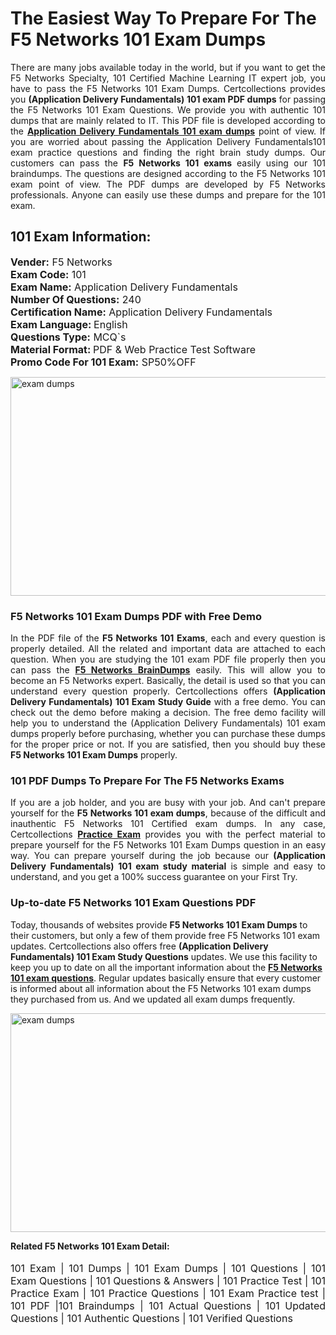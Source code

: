 <h1>The Easiest Way To Prepare For The F5 Networks 101 Exam Dumps</h1> <p style="text-align:justify">There are many jobs available today in the world, but if you want to get the F5 Networks Specialty, 101 Certified Machine Learning IT expert job, you have to pass the F5 Networks 101 Exam Dumps. Certcollections provides you <strong>(Application Delivery Fundamentals) 101 exam PDF dumps</strong> for passing the F5 Networks 101 Exam Questions. We provide you with authentic 101 dumps that are mainly related to IT. This PDF file is developed according to the <a href="https://www.certsofficial.com/f5-networks/101-questions"><strong>Application Delivery Fundamentals 101 exam dumps</strong></a> point of view. If you are worried about passing the Application Delivery Fundamentals101 exam practice questions and finding the right brain study dumps. Our customers can pass the <strong>F5 Networks 101 exams </strong>easily using our 101 braindumps. The questions are designed according to the F5 Networks 101 exam point of view. The PDF dumps are developed by F5 Networks professionals. Anyone can easily use these dumps and prepare for the 101 exam.</p> <h2><strong>101 Exam Information:</strong></h2> <p><span style="font-size:16px"><strong>Vender:</strong> F5 Networks<br /> <strong>Exam Code:</strong> 101<br /> <strong>Exam Name:</strong> Application Delivery Fundamentals<br /> <strong>Number Of Questions:</strong> 240<br /> <strong>Certification Name:</strong> Application Delivery Fundamentals<br /> <strong>Exam Language: </strong>English<br /> <strong>Questions Type:</strong> MCQ`s<br /> <strong>Material Format: </strong>PDF & Web Practice Test Software<br /> <strong>Promo Code For 101 Exam:</strong> SP50%OFF</span></p> <p><a href="https://www.certsofficial.com/f5-networks/101-questions" rel="no-follow"><img alt="exam dumps" src="https://www.certcollections.com/uploads/content/certsofficial.jpg" style="height:350px; width:750px" /></a></p> <h3><strong>F5 Networks 101 Exam Dumps PDF with Free Demo</strong></h3> <p style="text-align:justify">In the PDF file of the <strong>F5 Networks 101 Exams</strong>, each and every question is properly detailed. All the related and important data are attached to each question. When you are studying the 101 exam PDF file properly then you can pass the <a href="https://www.certsofficial.com/f5-networks-dumps"><strong>F5 Networks BrainDumps</strong></a> easily. This will allow you to become an F5 Networks expert. Basically, the detail is used so that you can understand every question properly. Certcollections offers <strong>(Application Delivery Fundamentals) 101 Exam Study Guide</strong> with a free demo. You can check out the demo before making a decision. The free demo facility will help you to understand the (Application Delivery Fundamentals) 101 exam dumps properly before purchasing, whether you can purchase these dumps for the proper price or not. If you are satisfied, then you should buy these <strong>F5 Networks 101 Exam Dumps</strong> properly.</p> <h3><strong>101 PDF Dumps To Prepare For The F5 Networks Exams</strong></h3> <p style="text-align:justify">If you are a job holder, and you are busy with your job. And can't prepare yourself for the <strong>F5 Networks 101 exam dumps</strong>, because of the difficult and inauthentic F5 Networks 101 Certified exam dumps. In any case, Certcollections <strong><a href="https://www.certsofficial.com/">Practice Exam</a></strong> provides you with the perfect material to prepare yourself for the F5 Networks 101 Exam Dumps question in an easy way. You can prepare yourself during the job because our <strong>(Application Delivery Fundamentals) 101 exam study material</strong> is simple and easy to understand, and you get a 100% success guarantee on your First Try.</p> <h3><strong>Up-to-date F5 Networks 101 Exam Questions PDF</strong></h3> <p>Today, thousands of websites provide <strong>F5 Networks 101 Exam Dumps</strong> to their customers, but only a few of them provide free F5 Networks 101 exam updates. Certcollections also offers free <strong>(Application Delivery Fundamentals) 101 Exam Study Questions</strong> updates. We use this facility to keep you up to date on all the important information about the <a href="https://www.certsofficial.com/f5-networks/101-questions"><strong>F5 Networks 101 exam questions</strong></a>. Regular updates basically ensure that every customer is informed about all information about the F5 Networks 101 exam dumps they purchased from us. And we updated all exam dumps frequently.</p> <p><a href="https://www.certsofficial.com/f5-networks/101-questions"><img alt="exam dumps " src="https://www.certcollections.com/uploads/content/certsofficial2.jpg" style="height:350px; width:750px" /></a></p> <p style="text-align:justify"><span style="font-size:14px"><strong>Related F5 Networks 101 Exam Detail:</strong></span><br /> <br /> <span style="font-size:16px">101 Exam | 101 Dumps | 101 Exam Dumps | 101 Questions | 101 Exam Questions | 101 Questions & Answers | 101 Practice Test | 101 Practice Exam | 101 Practice Questions | 101 Exam Practice test | 101 PDF |101 Braindumps | 101 Actual Questions | 101 Updated Questions | 101 Authentic Questions | 101 Verified Questions</span></p>
